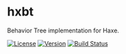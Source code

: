 # hxbt

Behavior Tree implementation for Haxe.

[![License](https://img.shields.io/badge/license-MIT-blue.svg?style=flat)](https://raw.githubusercontent.com/whuop/hxbt/master/LICENSE) [![Version](http://img.shields.io/github/tag/whuop/hxbt.svg?style=flag&label=version)](https://github.com/whuop/hxbt) [![Build Status](https://travis-ci.org/whuop/hxbt.svg?branch=master)](https://travis-ci.org/whuop/hxbt)